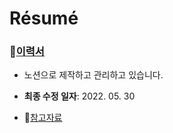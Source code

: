 # Résumé

### 🔗[이력서](https://resume-taemo.notion.site)

- 노션으로 제작하고 관리하고 있습니다.

- **최종 수정 일자**: 2022. 05. 30

- 🔗[참고자료](https://wonny.space/writing/work/engineer-resume)
